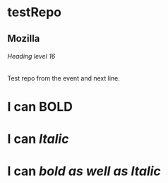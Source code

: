 # testRepo
## Mozilla
###### Heading level 16
Test repo from the event
and next line.

# I can **BOLD**
# I can *Italic*
# I can ***bold as well as Italic***

